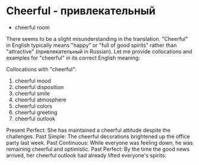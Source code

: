 # Cheerful - привлекательный


- cheerful room

There seems to be a slight misunderstanding in the translation. "Cheerful" in English typically means "happy" or "full of good spirits" rather than "attractive" (привлекательный in Russian). Let me provide collocations and examples for "cheerful" in its correct English meaning:

Collocations with "cheerful":

1. cheerful mood
2. cheerful disposition
3. cheerful smile
4. cheerful atmosphere
5. cheerful colors
6. cheerful greeting
7. cheerful outlook

Present Perfect: She has maintained a cheerful attitude despite the challenges.
Past Simple: The cheerful decorations brightened up the office party last week.
Past Continuous: While everyone was feeling down, he was remaining cheerful and optimistic.
Past Perfect: By the time the good news arrived, her cheerful outlook had already lifted everyone's spirits.